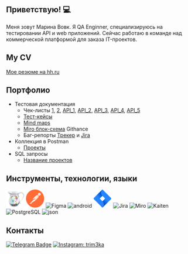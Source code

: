 
## Приветствую! :computer:

Меня зовут Марина Вовк. Я QA Enginner, специализируюсь на тестировании API и web приложений. Сейчас работаю в команде над коммерческой платформой для заказа IT-проектов.



## My CV

[Мое резюме на hh.ru](https://hh.ru/resume/63e564b7ff0b6c47220039ed1f6a4630707457?hhtmFrom=resume_list)



## Портфолио

+ Тестовая документация
    + Чек-листы [1](https://drive.google.com/file/d/1JDiYT1FeY_2zyP-9tJdPNGR-wtML2wNw/view?usp=share_link), [2](https://drive.google.com/file/d/1_XJ8hGlNMXYkVx41_zXLfORk8CDwhBjZ/view?usp=share_link), [API_1](https://drive.google.com/file/d/1hRa9ItLrkUm2SkX3rwfPRoY6EbpOu-tJ/view?usp=share_link), [API_2](https://drive.google.com/file/d/13eVctwlJqz_Dj_I0RmQqQB-U20l5SeJJ/view?usp=share_link), [API_3](https://drive.google.com/file/d/17cKgdxBNkhKX-FJbVjtTRR6Y4574WBu6/view?usp=share_link), [API_4](https://drive.google.com/file/d/1bWmCKDLspnql33_tOO-s0dv2jH00yBg0/view?usp=share_link), [API_5](https://drive.google.com/file/d/1hrPiQz3TieFp743CnD7MabjuaCrnLF2v/view?usp=share_link)
    + [Тест-кейсы](https://drive.google.com/file/d/1FsPbqTV61kAFWfhVAT8qSF7_UEl_iAPE/view?usp=sharing)
    + [Mind maps](https://drive.google.com/file/d/1gIEGMA3XZraVeJXg4gf_lwEctQINOrWp/view?usp=sharing)
    + [Miro блок-схема](https://drive.google.com/file/d/14WO8yKoyHTZ5SAfLO0DNTCS3onRZirIW/view?usp=sharing) Githance
    + Баг-репорты [Трекер](https://drive.google.com/drive/folders/1IOy3yOGCzQHqPGSjKQ4TTf9n3HH6Msa_?usp=share_link) и [Jira](https://drive.google.com/file/d/1t8kk6_GimLbON0mF7rS8u8iXrDYVxKqD/view?usp=sharing)
+ Коллекция в Postman
    + [Проекты](https://drive.google.com/file/d/1sdBHQq72onrW_uJYJ1r6_S-UuBZ9zVel/view?usp=sharing)
+ SQL запросы
    + [Название проектов]()

## Инструменты, технологии, языки
<img src="https://github.com/qajenna/qajenna/raw/main/icons/Charles.png" alt="Charles" width="50"/> <img src="https://github.com/qajenna/qajenna/raw/main/icons/Postman.png" alt="Postman" width="50"/> <img src="https://upload.wikimedia.org/wikipedia/commons/thumb/3/33/Figma-logo.svg/800px-Figma-logo.svg.png" alt="Figma" width="30"/> <img src="https://cdn.worldvectorlogo.com/logos/android-studio-1.svg" alt="android" width="60"/> <img src="https://github.com/qajenna/qajenna/raw/main/icons/Jira.png" alt="Jira" width="50"/> <img src="https://avatars.mds.yandex.net/i?id=5403ba83f01ceb3fda72caa0b9972d36_sr-8218461-images-thumbs&n=13" alt="Jira" width="50"/> <img src="https://i.pinimg.com/originals/3c/29/0b/3c290be5a59c7a8cace4f16c416d27cb.png" alt="Miro" width="50"/> <img src="https://miro.medium.com/max/2400/1*BW1SKJrRSvy-7OuuEFDmSQ.png" alt="Kaiten" width="50"/> <img src="https://center-comptech.ru/img/import/sql.png" alt="PostgreSQL" width="55"/> <img src="https://static.skillshare.com/uploads/video/thumbnails/1cbddd2539a92940d4928a1d63f333ea/original" alt="json" width="50"/>

## Контакты
<a href="https://t.me/trim3ka" rel="nofollow"><img src="https://camo.githubusercontent.com/a656e15491abeb687ac466ec7c137cc75fb3244ef2b2cfb249da842e04b3fba4/68747470733a2f2f696d672e736869656c64732e696f2f62616467652f2d54656c656772616d2d3030383863633f7374796c653d666c61742d737175617265266c6f676f3d54656c656772616d266c6f676f436f6c6f723d7768697465" alt="Telegram Badge" data-canonical-src="https://img.shields.io/badge/-Telegram-0088cc?style=flat-square&amp;logo=Telegram&amp;logoColor=white" style="max-width: 100%;"></a> <a href="https://instagram.com/trim3ka/" rel="nofollow"><img src="https://camo.githubusercontent.com/aa1a051f7d2d27c32b65c796a5188a258431b38a88547e93be310061cdba6a37/68747470733a2f2f696d672e736869656c64732e696f2f62616467652f2d496e7374616772616d2d6534343035663f7374796c653d666c61742d737175617265266c6f676f3d496e7374616772616d266c6f676f436f6c6f723d7768697465" alt="Instagram: trim3ka" data-canonical-src="https://img.shields.io/badge/-Instagram-e4405f?style=flat-square&amp;logo=Instagram&amp;logoColor=white" style="max-width: 100%;"></a>
